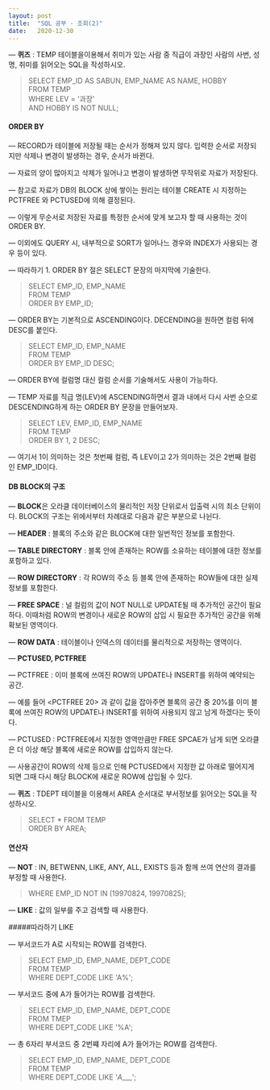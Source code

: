 ```yaml
---
layout: post
title:  "SQL 공부 - 조회(2)"
date:   2020-12-30
---
```

— **퀴즈** : TEMP 테이블을이용해서 취미가 있는 사람 중 직급이 과장인 사람의 사번, 성명, 취미를 읽어오는 SQL을 작성하시오.

>SELECT EMP_ID AS SABUN, EMP_NAME AS NAME, HOBBY  
FROM TEMP  
WHERE LEV = '과장'  
AND HOBBY IS NOT NULL;  

#### ORDER BY

— RECORD가 테이블에 저장될 때는 순서가 정해져 있지 않다. 입력한 순서로 저장되지만 삭제나 변경이 발생하는 경우, 순서가 바뀐다.

— 자료의 양이 많아지고 삭제가 일어나고 변경이 발생하면 무작위로 자료가 저장된다.

— 참고로 자료가 DB의 BLOCK 상에 쌓이는 원리는 테이블 CREATE 시 지정하는 PCTFREE 와 PCTUSED에 의해 결정된다.

— 이렇게 무순서로 저장된 자료를 특정한 순서에 맞게 보고자 할 때 사용하는 것이 ORDER BY.

— 이외에도 QUERY 시, 내부적으로 SORT가 일어나느 경우와 INDEX가 사용되는 경우 등이 있다.

— 따라하기 1. ORDER BY 절은 SELECT 문장의 마지막에 기술한다.

>SELECT EMP_ID, EMP_NAME  
FROM TEMP  
ORDER BY EMP_ID;  

— ORDER BY는 기본적으로 ASCENDING이다. DECENDING을 원하면 컬럼 뒤에 DESC를 붙인다.

>SELECT EMP_ID, EMP_NAME  
FROM TEMP  
ORDER BY EMP_ID DESC;  

— ORDER BY에 컬럼명 대신 컬럼 순서를 기술해서도 사용이 가능하다.

— TEMP 자료를 직급 명(LEV)에 ASCENDING하면서 결과 내에서 다시 사번 순으로 DESCENDING하게 하는 ORDER BY 문장을 만들어보자.

>SELECT LEV, EMP_ID, EMP_NAME  
FROM TEMP   
ORDER BY 1, 2 DESC;  

— 여기서 1이 의미하는 것은 첫번째 컬럼, 즉 LEV이고 2가 의미하는 것은 2번째 컬럼인 EMP_ID이다.

#### DB BLOCK의 구조

— **BLOCK**은 오라클 데이터베이스의 물리적인 저장 단위로서 입출력 시의 최소 단위이다. BLOCK의 구조는 위에서부터 차례대로 다음과 같은 부분으로 나뉜다.

— **HEADER** : 블록의 주소와 같은 BLOCK에 대한 일번적인 정보를 포함한다.

— **TABLE DIRECTORY** : 블록 안에 존재하는 ROW를 소유하는 테이블에 대한 정보를 포함하고 있다.

— **ROW DIRECTORY** : 각 ROW의 주소 등 블록 안에 존재하는 ROW들에 대한 실제 정보를 포함한다.

— **FREE SPACE** : 널 컬럼의 값이 NOT NULL로 UPDATE될 때 추가적인 공간이 필요하다. 이때처럼 ROW의 변경이나 새로운 ROW의 삽입 시 필요한 추가적인 공간을 위해 확보된 영역이다.

— **ROW DATA** : 테이블이나 인덱스의 데이터를 물리적으로 저장하는 영역이다.

— **PCTUSED, PCTFREE**

— PCTFREE : 이미 블록에 쓰여진 ROW의 UPDATE나 INSERT를 위하여 예약되는 공간.

— 예를 들어 <PCTFREE 20> 과 같이 값을 잡아주면 블록의 공간 중 20%를 이미 블록에 쓰여진 ROW의 UPDATE나 INSERT를 위하여 사용되지 않고 남게 하겠다는 뜻이다.

— PCTUSED : PCTFREE에서 지정한 영역만큼만 FREE SPCAE가 남게 되면 오라클은 더 이상 해당 블록에 새로운 ROW를 삽입하지 않는다.

— 사용공간이 ROW의 삭제 등으로 인해 PCTUSED에서 지정한 값 아래로 떨어지게 되면 그때 다시 해당 BLOCK에 새로운 ROW에 삽입될 수 있다.

— **퀴즈** : TDEPT 테이블을 이용해서 AREA 순서대로 부서정보를 읽어오는 SQL을 작성하시오.

>SELECT * FROM TEMP  
ORDER BY AREA;  

#### 연산자

— **NOT** : IN, BETWENN, LIKE, ANY, ALL, EXISTS 등과 함께 쓰여 연산의 결과를 부정할 때 사용한다.

>WHERE EMP_ID NOT IN (19970824, 19970825);  

— **LIKE** : 값의 일부를 주고 검색할 때 사용한다.

#####따라하기 LIKE

— 부서코드가 A로 시작되는 ROW를 검색한다.

>SELECT EMP_ID, EMP_NAME, DEPT_CODE  
FROM TEMP  
WHERE DEPT_CODE LIKE 'A%';  

— 부서코드 중에 A가 들어가는 ROW를 검색한다.

>SELECT EMP_ID, EMP_NAME, DEPT_CODE  
FROM TMEP  
WHERE DEPT_CODE LIKE '%A';  

— 총 6자리 부서코드 중 2번쨰 자리에 A가 들어가는 ROW를 검색한다. 

>SELECT EMP_ID, EMP_NAME, DEPT_CODE  
FROM TEMP  
WHERE DEPT_CODE LIKE '_A____';
